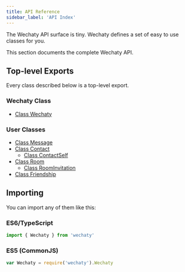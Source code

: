 ```yaml
---
title: API Reference
sidebar_label: 'API Index'
---
```


The Wechaty API surface is tiny. Wechaty defines a set of easy to use classes for you.

This section documents the complete Wechaty API.

## Top-level Exports

Every class described below is a top-level export.

### Wechaty Class

- [Class Wechaty](./wechaty)

### User Classes

- [Class Message](./message)
- [Class Contact](./contact)
  - [Class ContactSelf](./contact-self)
- [Class Room](./room)
  - [Class RoomInvitation](./room-invitation)
- [Class Friendship](./friendship)

## Importing

You can import any of them like this:

### ES6/TypeScript

```js
import { Wechaty } from 'wechaty'
```

### ES5 (CommonJS)

```js
var Wechaty = require('wechaty').Wechaty
```
